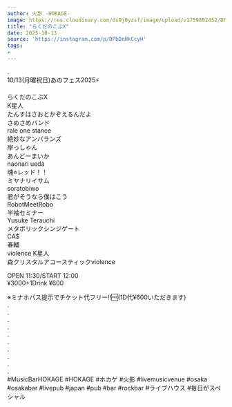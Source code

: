 ```yaml
---
author: 火影 -HOKAGE-
image: https://res.cloudinary.com/ds9j0yzsf/image/upload/v1759892452/DPbDnHkCcyH.jpg
title: "らくだのこぶX"
date: 2025-10-13
source: 'https://instagram.com/p/DPbDnHkCcyH'
tags:
- 
---
```

.<br>
10/13(月曜祝日)あのフェス2025⚡️

らくだのこぶX<br>
K星人<br>
たんすはさおとかぞえるんだよ<br>
さめさめバンド<br>
rale one stance<br>
絶妙なアンバランズ<br>
岸っしゃん<br>
あんどーまいか<br>
naonari ueda<br>
魂⭐︎レッド！！<br>
ミヤナリイサム<br>
soratobiwo<br>
君がそうなら僕はこう<br>
RobotMeetRobo<br>
半袖セミナー<br>
Yusuke Terauchi<br>
メタボリックシンジゲート<br>
CA$<br>
春輔<br>
violence K星人<br>
森クリスタルアコースティックviolence

OPEN 11:30/START 12:00<br>
¥3000+1Drink ¥600

※ミナホパス提示でチケット代フリー‼️🆓(1D代¥600いただきます)<br>
.<br>
.<br>
.<br>
.<br>
.<br>
.<br>
.<br>
.<br>
.<br>
.<br>
#MusicBarHOKAGE #HOKAGE #ホカゲ #火影 #livemusicvenue #osaka #osakabar #livepub #japan #pub #bar #rockbar #ライブハウス #毎日がスペシャル